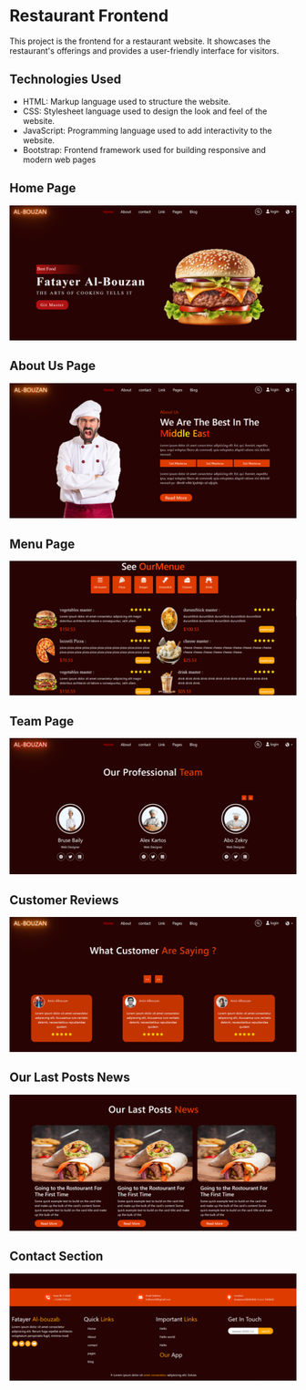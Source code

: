 # Restaurant Frontend

This project is the frontend for a restaurant website. It showcases the restaurant's offerings and provides a user-friendly interface for visitors.

## Technologies Used

- HTML: Markup language used to structure the website.
- CSS: Stylesheet language used to design the look and feel of the website.
- JavaScript: Programming language used to add interactivity to the website.
- Bootstrap: Frontend framework used for building responsive and modern web pages

## Home Page
![Home Page](screenshots/Home.png)

## About Us Page
![About Us Page](screenshots/About.png)

## Menu Page
![Menu Page](screenshots/Menu.png)

## Team Page
![Team Page](screenshots/Team.png)

## Customer Reviews
![Customer Reviews](screenshots/customer_reviews.png)

## Our Last Posts News
![Our Last Posts News](screenshots/last_posts_news.png)

## Contact Section
![Contact Section](screenshots/contact.png)







